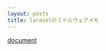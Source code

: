 ```yaml
---
layout: posts
title: laravelのミドルウェアメモ 
---
```

[document](https://laravel.com/docs/5.2/middleware)   
